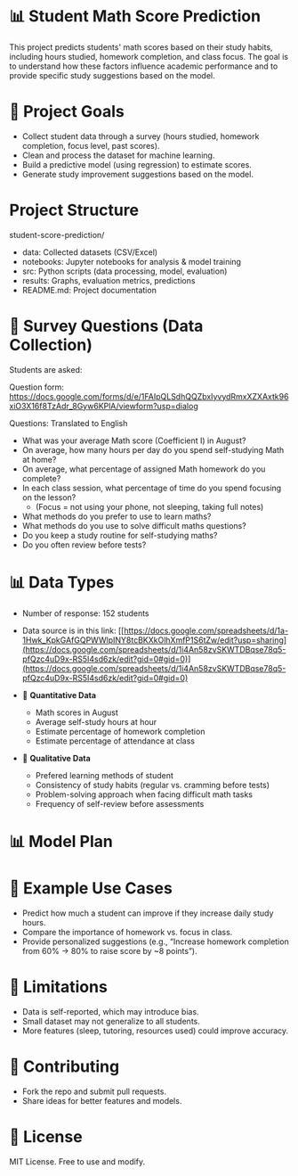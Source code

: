 # 📊 Student Math Score Prediction

This project predicts students' math scores based on their study habits, including hours studied, homework completion, and class focus.
The goal is to understand how these factors influence academic performance and to provide specific study suggestions based on the model.

# 🚀 Project Goals

- Collect student data through a survey (hours studied, homework completion, focus level, past scores).
- Clean and process the dataset for machine learning.
- Build a predictive model (using regression) to estimate scores.
- Generate study improvement suggestions based on the model.

# Project Structure
student-score-prediction/
- data: Collected datasets (CSV/Excel)
- notebooks: Jupyter notebooks for analysis & model training
- src: Python scripts (data processing, model, evaluation)
- results: Graphs, evaluation metrics, predictions
- README.md: Project documentation

# 📝 Survey Questions (Data Collection)
Students are asked: 

Question form: https://docs.google.com/forms/d/e/1FAIpQLSdhQQZbxIyvydRmxXZXAxtk96xiO3X16f8TzAdr_8Gyw6KPlA/viewform?usp=dialog

Questions: Translated to English
- What was your average Math score (Coefficient I) in August?
- On average, how many hours per day do you spend self-studying Math at home?
- On average, what percentage of assigned Math homework do you complete?
- In each class session, what percentage of time do you spend focusing on the lesson?
  + (Focus = not using your phone, not sleeping, taking full notes)
- What methods do you prefer to use to learn maths?
- What methods do you use to solve difficult maths questions?
- Do you keep a study routine for self-studying maths?
- Do you often review before tests?
 
# 📊 Data Types

- Number of response: 152 students
- Data source is in this link: [[https://docs.google.com/spreadsheets/d/1a-1Hwk_KpkGAfGQPWWlpINY8tcBKXkOlhXmfP1S6tZw/edit?usp=sharing](https://docs.google.com/spreadsheets/d/1i4An58zvSKWTDBqse78q5-pfQzc4uD9x-RS5I4sd6zk/edit?gid=0#gid=0)](https://docs.google.com/spreadsheets/d/1i4An58zvSKWTDBqse78q5-pfQzc4uD9x-RS5I4sd6zk/edit?gid=0#gid=0)
  
- 🔢 **Quantitative Data**
  + Math scores in August
  + Average self-study hours at hour
  + Estimate percentage of homework completion
  + Estimate percentage of attendance at class
- 📝 **Qualitative Data**
  + Prefered learning methods of student
  + Consistency of study habits (regular vs. cramming before tests)
  + Problem-solving approach when facing difficult math tasks
  + Frequency of self-review before assessments

# 📊 Model Plan


# 🎯 Example Use Cases
- Predict how much a student can improve if they increase daily study hours.
- Compare the importance of homework vs. focus in class.
- Provide personalized suggestions (e.g., “Increase homework completion from 60% → 80% to raise score by ~8 points”).

# 📌 Limitations

- Data is self-reported, which may introduce bias.
- Small dataset may not generalize to all students.
- More features (sleep, tutoring, resources used) could improve accuracy.

# 🤝 Contributing
- Fork the repo and submit pull requests.
- Share ideas for better features and models.

# 📜 License
MIT License. Free to use and modify.
